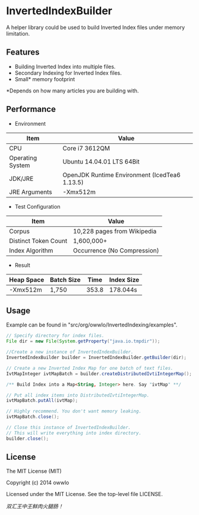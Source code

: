 InvertedIndexBuilder
====================

A helper library could be used to build Inverted Index files under memory limitation.

Features
----
 - Building Inverted Index into multiple files.
 - Secondary Indexing for Inverted Index files.
 - Small* memory footprint

*Depends on how many articles you are building with.

Performance
----

 * Environment

Item|Value
-------- | ---
CPU|Core i7 3612QM
Operating System|Ubuntu 14.04.01 LTS 64Bit
JDK/JRE|OpenJDK Runtime Environment (IcedTea6 1.13.5)
JRE Arguments|-Xmx512m

 * Test Configuration

Item|Value
-------- | ---
Corpus|10,228 pages from Wikipedia
Distinct Token Count|1,600,000+
Index Algorithm|Occurrence (No Compression)

 * Result

Heap Space|Batch Size|Time|Index Size
-------- | ---|---|---
-Xmx512m|1,750|353.8|178.044s

Usage
----

Example can be found in "src/org/owwlo/InvertedIndexing/examples".

```java
// Specify directory for index files.
File dir = new File(System.getProperty("java.io.tmpdir"));

//Create a new instance of InvertedIndexBuilder.
InvertedIndexBuilder builder = InvertedIndexBuilder.getBuilder(dir);

// Create a new Inverted Index Map for one batch of text files.
IvtMapInteger ivtMapBatch = builder.createDistributedIvtiIntegerMap();

/** Build Index into a Map<String, Integer> here. Say "ivtMap" **/

// Put all index items into DistributedIvtiIntegerMap.
ivtMapBatch.putAll(ivtMap);

// Highly recommend. You don't want memory leaking.
ivtMapBatch.close();

// Close this instance of InvertedIndexBuilder.
// This will write everything into index directory.
builder.close();

```


License
----

The MIT License (MIT)

Copyright (c) 2014 owwlo

Licensed under the MIT License. See the top-level file LICENSE.


*双汇王中王鲜肉火腿肠！*
